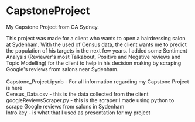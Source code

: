 # CapstoneProject
My Capstone Project from GA Sydney.

This project was made for a client who wants to open a hairdressing salon at Sydenham. With the used of Census data, the client wants me to predict the population of his targets in the next few years. I added some Sentiment Analysis (Reviewer's most Talkabout, Positive and Negative reviews and Topic Modelling) for the client to help in his decision making by scraping Google's reviews from salons near Sydenham. 
<br>
<br>Capstone_Project.ipynb -  For all information regarding my Capstone Project is here
<br>Census_Data.csv - this is the data collected from the client
<br>googleReviewsScraper.py - this is the scraper I made using python to scrape Google reviews from salons in Sydenham
<br>Intro.key - is what that I used as presentation for my project

